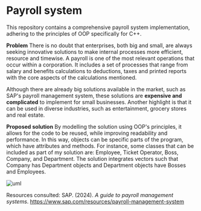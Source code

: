 # Payroll system
This repository contains a comprehensive payroll system implementation, adhering to the principles of OOP specifically for C++.

**Problem**
There is no doubt that enterprises, both big and small, are always seeking innovative solutions to make internal processes more efficient, resource and timewise. A payroll is one of the most relevant operations that occur within a corporation. It includes a set of processes that range from salary and benefits calculations to deductions, taxes and printed reports with the core aspects of the calculations mentioned.

Although there are already big solutions available in the market, such as SAP's payroll management system, these solutions are **expensive and complicated** to implement for small businesses. Another highlight is that it can be used in diverse industries, such as entertainment, grocery stores and real estate.


**Proposed solution**
By modelling the solution using OOP's principles, it allows for the code to be reused, while improving readability and performance. In this way, objects can be specific parts of the program, which have attributes and methods. For instance, some classes that can be included as part of my solution are: Employee, Ticket Operator, Boss, Company, and Department. The solution integrates vectors such that Company has Department objects and Department objects have Bosses and Employees.

![uml](https://github.com/user-attachments/assets/6cb41b54-7b63-4b47-8b74-9881906c58d6)


Resources consulted:
SAP. (2024). _A guide to payroll management systems_. https://www.sap.com/resources/payroll-management-system
